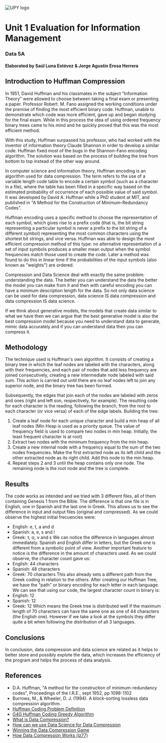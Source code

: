 ![UPY logo](https://github.com/JA-Erosa/University/blob/master/Python/HuffmanCoding/AppliedInDS/material/upylogo.jpeg)

# Unit 1 Evaluation for Information Management
### Data 5A
#### Elaborated by Saúl Luna Estévez & Jorge Agustín Erosa Herrera

## Introduction to Huffman Compression
In 1951, David Huffman and his classmates in the subject “Information Theory” were allowed to choose between taking a final exam or presenting a paper. Professor Robert. M. Fano assigned the working conditions under the premise of finding the most efficient binary code. Huffman, unable to demonstrate which code was more efficient, gave up and began studying for the final exam. While in this process the idea of using ordered frequency binary trees came to his mind and he quickly proved that this was the most efficient method.

With this study, Huffman surpassed his professor, who had worked with the inventor of information theory Claude Shannon in order to develop a similar code. Huffman fixed most of the bugs in the Shannon-Fano encoding algorithm. The solution was based on the process of building the tree from bottom to top instead of the other way around.

In computer science and information theory, Huffman encoding is an algorithm used for data compression. The term refers to the use of a variable length code table to encode a certain symbol (such as a character in a file), where the table has been filled in a specific way based on the estimated probability of occurrence of each possible value of said symbol. It was developed by David A. Huffman while a PhD student at MIT, and published in "A Method for the Construction of Minimum-Redundancy Codes".

Huffman encoding uses a specific method to choose the representation of each symbol, which gives rise to a prefix code (that is, the bit string representing a particular symbol is never a prefix to the bit string of a different symbol) representing the most common characters using the shortest bit strings, and vice versa. Huffman was able to design the most efficient compression method of this type: no alternative representation of a set of input symbols produces a smaller mean output when the symbol frequencies match those used to create the code. Later a method was found to do this in linear time if the probabilities of the input symbols (also known as "weights") are ordered.

Compression and Data Science deal with exactly the same problem: understanding the data. The better you can understand the data the better the model you can make from it and then with careful encoding you can have a minimum description length for the data. So not only data science can be used for data compression, data science IS data compression and data compression IS data science.

If we think about generative models, the models that create data similar to what we have then we can argue that the best generative model is also the best compression model because you need to understand data to generate, mimic data accurately and if you can understand data then you can compress it.

## Methodology
The technique used is Huffman's own algorithm. It consists of creating a binary tree in which the leaf nodes are labeled with the characters, along with their frequencies, and each pair of nodes that add less frequency are joined consecutively, creating a new intermediate node labeled with said sum. This action is carried out until there are no leaf nodes left to join any superior node, and the binary tree has been formed.

Subsequently, the edges that join each of the nodes are labeled with zeros and ones (right and left son, respectively, for example). The resulting code for each character is the reading, following the branch, from the root to each character (or vice versa) of each of the edge labels.
Building the tree:
1. Create a leaf node for each unique character and build a min heap of all leaf nodes (Min Heap is used as a priority queue. The value of frequency field is used to compare two nodes in min heap. Initially, the least frequent character is at root)
2. Extract two nodes with the minimum frequency from the min heap.
3. Create a new internal node with a frequency equal to the sum of the two nodes frequencies. Make the first extracted node as its left child and the other extracted node as its right child. Add this node to the min heap.
4. Repeat steps 2 and 3 until the heap contains only one node. The remaining node is the root node and the tree is complete.

## Results
The code works as intended and we tried with 3 different files, all of them containing Genesis 1 from the Bible. The difference is that one file is in English, one in Spanish and the last one in Greek. This allows us to see the difference in input and output files (original and compressed). As we could observe the highest initial frecuencies were:
- English: e, t, a and d
- Spanish: a, e, s and l
- Greek: τ, α, ν and ε
We can notice the difference in languages almost immediately. Spanish and English differ in letters, but the Greek one is different from a symbolic point of view.
Another important feature to notice is the difference in the amount of characters used. As we could observe, the character count gave us:
- English: 44 characters
- Spanish: 48 characters
- Greek: 70 characters
This also already sets a different path from the Greek coding in relation to the others.
After creating our Huffman Tree, we have the "path" or binary encoding for each letter in each language. We can see that using our code, the largest character count in binary is:
- English: 12
- Spanish: 12
- Greek: 12
Which means the Greek tree is distributed well if the maximum length of 70 characters can have the same one as one of 44 characters (the English one). However if we take a look at the symbols they differ quite a bit when following the distribution of all 3 languages. 

## Conclusions
In conclusion, data compression and data science are related as it helps to better store and possibly explote the data, which increases the efficiency of the program and helps the process of data analysis.

## References
- D.A. Huffman, "A method for the construction of minimum-redundancy codes", Proceedings of the I.R.E., sept 1952, pp 1098-1102
- Burrows, M., & Wheeler, D. J. (1994). A block-sorting lossless data compression algorithm.
- [Huffman Coding Problem Definition](https://es.wikipedia.org/wiki/Codificaci%C3%B3n_Huffman#Definici%C3%B3n_del_problema)
- [G4G Huffman Coding Greedy Algorithm](https://www.geeksforgeeks.org/huffman-coding-greedy-algo-3/)
- [What is Data Compression?](https://www.datasciencedegreeprograms.net/faq/what-is-data-compression/)
- [How can we use Data Science for Data Compression](https://www.quora.com/Can-you-imagine-how-we-can-use-data-science-for-data-compression)
- [Winning the Data Compression Game](https://towardsdatascience.com/winning-the-data-compression-game-af145363ae49#:~:text=Huffman%20coding%20works%20by%20building,to%20that%20symbol's%20leaf%20node.&text=The%20Huffman%20encoder%20starts%20by,nodes%2C%20one%20for%20each%20symbol)
- [How Data Compression Works (lz77)](https://towardsdatascience.com/how-data-compression-works-exploring-lz77-3a2c2e06c097)
